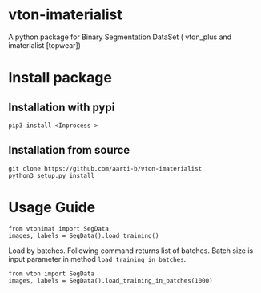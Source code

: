 # vton-imaterialist
A python package for Binary Segmentation DataSet ( vton_plus and imaterialist [topwear])


# Install package 

## Installation with pypi
```
pip3 install <Inprocess >
```
## Installation from source

```
git clone https://github.com/aarti-b/vton-imaterialist
python3 setup.py install
```

# Usage Guide

```
from vtonimat import SegData
images, labels = SegData().load_training()
```

Load by batches. Following command returns list of batches. Batch size is input parameter in method `load_training_in_batches`. 

```
from vton import SegData
images, labels = SegData().load_training_in_batches(1000)
```


